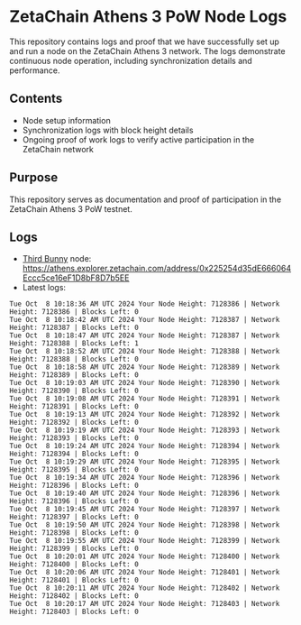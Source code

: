 # ZetaChain Athens 3 PoW Node Logs
This repository contains logs and proof that we have successfully set up and run a node on the ZetaChain Athens 3 network. The logs demonstrate continuous node operation, including synchronization details and performance.

## Contents
- Node setup information
- Synchronization logs with block height details
- Ongoing proof of work logs to verify active participation in the ZetaChain network

## Purpose
This repository serves as documentation and proof of participation in the ZetaChain Athens 3 PoW testnet.

## Logs

- [Third Bunny](https://thirdbunny.xyz/) node: https://athens.explorer.zetachain.com/address/0x225254d35dE666064Eccc5ce16eF1D8bF8D7b5EE
- Latest logs:
```
Tue Oct  8 10:18:36 AM UTC 2024 Your Node Height: 7128386 | Network Height: 7128386 | Blocks Left: 0
Tue Oct  8 10:18:42 AM UTC 2024 Your Node Height: 7128387 | Network Height: 7128387 | Blocks Left: 0
Tue Oct  8 10:18:47 AM UTC 2024 Your Node Height: 7128387 | Network Height: 7128388 | Blocks Left: 1
Tue Oct  8 10:18:52 AM UTC 2024 Your Node Height: 7128388 | Network Height: 7128388 | Blocks Left: 0
Tue Oct  8 10:18:58 AM UTC 2024 Your Node Height: 7128389 | Network Height: 7128389 | Blocks Left: 0
Tue Oct  8 10:19:03 AM UTC 2024 Your Node Height: 7128390 | Network Height: 7128390 | Blocks Left: 0
Tue Oct  8 10:19:08 AM UTC 2024 Your Node Height: 7128391 | Network Height: 7128391 | Blocks Left: 0
Tue Oct  8 10:19:13 AM UTC 2024 Your Node Height: 7128392 | Network Height: 7128392 | Blocks Left: 0
Tue Oct  8 10:19:19 AM UTC 2024 Your Node Height: 7128393 | Network Height: 7128393 | Blocks Left: 0
Tue Oct  8 10:19:24 AM UTC 2024 Your Node Height: 7128394 | Network Height: 7128394 | Blocks Left: 0
Tue Oct  8 10:19:29 AM UTC 2024 Your Node Height: 7128395 | Network Height: 7128395 | Blocks Left: 0
Tue Oct  8 10:19:34 AM UTC 2024 Your Node Height: 7128396 | Network Height: 7128396 | Blocks Left: 0
Tue Oct  8 10:19:40 AM UTC 2024 Your Node Height: 7128396 | Network Height: 7128396 | Blocks Left: 0
Tue Oct  8 10:19:45 AM UTC 2024 Your Node Height: 7128397 | Network Height: 7128397 | Blocks Left: 0
Tue Oct  8 10:19:50 AM UTC 2024 Your Node Height: 7128398 | Network Height: 7128398 | Blocks Left: 0
Tue Oct  8 10:19:55 AM UTC 2024 Your Node Height: 7128399 | Network Height: 7128399 | Blocks Left: 0
Tue Oct  8 10:20:01 AM UTC 2024 Your Node Height: 7128400 | Network Height: 7128400 | Blocks Left: 0
Tue Oct  8 10:20:06 AM UTC 2024 Your Node Height: 7128401 | Network Height: 7128401 | Blocks Left: 0
Tue Oct  8 10:20:11 AM UTC 2024 Your Node Height: 7128402 | Network Height: 7128402 | Blocks Left: 0
Tue Oct  8 10:20:17 AM UTC 2024 Your Node Height: 7128403 | Network Height: 7128403 | Blocks Left: 0
```
